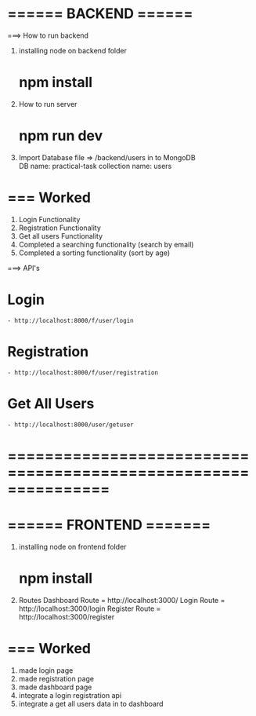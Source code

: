# ====== BACKEND ======

===> How to run backend 

1. installing node on backend folder
    # npm install

2. How to run server
    # npm run dev

3. Import Database file => /backend/users in to MongoDB  
    DB name: practical-task
    collection name: users

# === Worked

1. Login Functionality 
2. Registration Functionality
3. Get all users Functionality
4. Completed a searching functionality (search by email)
5. Completed a sorting functionality (sort by age)

===> API's

# Login
    - http://localhost:8000/f/user/login

# Registration
    - http://localhost:8000/f/user/registration

# Get All Users
    - http://localhost:8000/user/getuser
    
# ===============================================================

# ====== FRONTEND =======

1. installing node on frontend folder
    # npm install

2. Routes 
    Dashboard Route = http://localhost:3000/
    Login Route = http://localhost:3000/login
    Register Route = http://localhost:3000/register


# === Worked
1. made login page
2. made registration page
3. made dashboard page
4. integrate a login registration api 
5. integrate a get all users data in to dashboard
